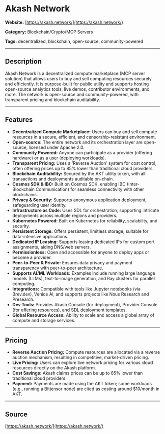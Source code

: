 # Akash Network

**Website:** [https://akash.network/](https://akash.network/)

**Category:** Blockchain/Crypto/MCP Servers

**Tags:** decentralized, blockchain, open-source, community-powered

---

## Description
Akash Network is a decentralized compute marketplace (MCP server solution) that allows users to buy and sell computing resources securely and efficiently. It is purpose-built for public utility and supports hosting open-source analytics tools, live demos, contributor environments, and more. The network is open-source and community-powered, with transparent pricing and blockchain auditability.

---

## Features
- **Decentralized Compute Marketplace:** Users can buy and sell compute resources in a secure, efficient, and censorship-resistant environment.
- **Open-source:** The entire network and its orchestration layer are open-source, licensed under Apache 2.0.
- **Community Powered:** Anyone can participate as a provider (offering hardware) or as a user (deploying workloads).
- **Transparent Pricing:** Uses a 'Reverse Auction' system for cost control, often offering prices up to 85% lower than traditional cloud providers.
- **Blockchain Auditability:** Secured by the AKT utility token, with all transactions and deployments auditable on-chain.
- **Cosmos SDK & IBC:** Built on Cosmos SDK, enabling IBC (Inter-Blockchain Communication) for seamless connectivity with other blockchains.
- **Privacy & Security:** Supports anonymous application deployment, safeguarding user identity.
- **Infrastructure as Code:** Uses SDL for orchestration, supporting intricate deployments across multiple regions and providers.
- **Kubernetes Powered:** Built on Kubernetes for reliability, scalability, and security.
- **Persistent Storage:** Offers persistent, limitless storage, suitable for data-intensive applications.
- **Dedicated IP Leasing:** Supports leasing dedicated IPs for custom port assignments, aiding DNS/web servers.
- **Permissionless:** Open and accessible for anyone to deploy apps or become a provider.
- **Peer-to-Peer & Private:** Ensures data privacy and payment transparency with peer-to-peer architecture.
- **Supports AI/ML Workloads:** Examples include running large language models (LLMs), text-to-image generation, and Ray clusters for parallel computing.
- **Integrations:** Compatible with tools like Jupyter notebooks (via Brev.dev), Venice AI, and supports projects like Nous Research and Presearch.
- **Dev Tools:** Provides Akash Console (for deployment), Provider Console (for offering resources), and SDL deployment templates.
- **Global Resource Access:** Ability to scale and access a global array of compute and storage services.

---

## Pricing
- **Reverse Auction Pricing:** Compute resources are allocated via a reverse auction mechanism, resulting in competitive, market-driven pricing.
- **Live Pricing:** Users can explore live network pricing for various cloud resources directly on the Akash platform.
- **Cost Savings:** Akash claims prices can be up to 85% lower than traditional cloud providers.
- **Payment:** Payments are made using the AKT token; some workloads (e.g., running a Bittensor node) are cited as costing around $10/month in AKT.

---

## Source
[https://akash.network/](https://akash.network/)